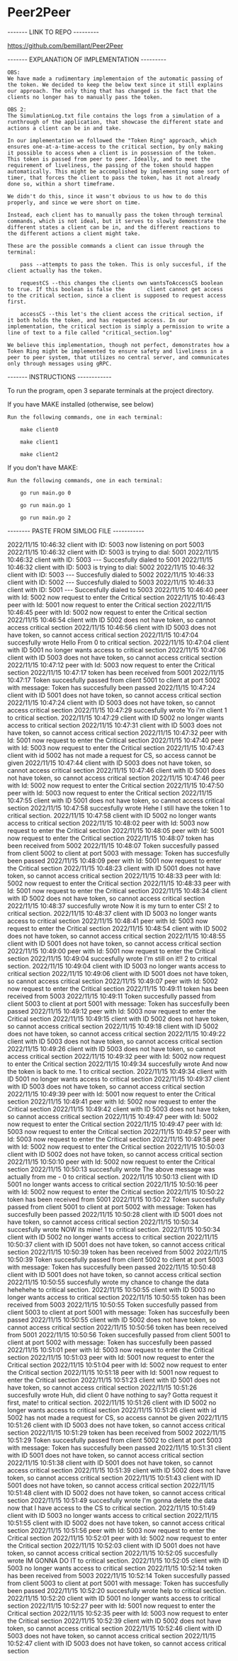# Peer2Peer

------- LINK TO REPO ---------

https://github.com/bemillant/Peer2Peer

------- EXPLANATION OF IMPLEMENTATION ---------

    OBS:
    We have made a rudimentary implementaion of the automatic passing of the token. We decided to keep the below text since it still explains our approach. The only thing that has changed is the fact that the clients no longer has to manually pass the token. 

    OBS 2: 
    The SimulationLog.txt file contains the logs from a simulation of a runthrough of the application, that showcase the different state and actions a client can be in and take.

    In our implementation we followed the "Token Ring" approach, which ensures one-at-a-time-access to the critical section, by only making it possible to access when a client is in possession of the token.
    This token is passed from peer to peer. Ideally, and to meet the requirement of liveliness, the passing of the token should happen automatically. This might be accomplished by implementing some sort of timer, that forces the client to pass the token, has it not already done so, within a short timeframe.

    We didn't do this, since it wasn't obvious to us how to do this properly, and since we were short on time.

    Instead, each client has to manually pass the token through terminal commands, which is not ideal, but it serves to slowly demonstrate the different states a client can be in, and the different reactions to the different actions a client might take.

    These are the possible commands a client can issue through the terminal:

        pass --attempts to pass the token. This is only succesful, if the client actually has the token.

        requestCS --this changes the clients own wantsToAccessCS boolean to true. If this boolean is false the       client cannot get access to the critical section, since a client is supposed to request access first.

        accessCS --this let's the client access the critical section, if it both holds the token, and has requested access. In our implementation, the critical section is simply a permission to write a line of text to a file called "critical_section.log"
    
    We believe this implementation, though not perfect, demonstrates how a Token Ring might be implemented to ensure safety and liveliness in a peer to peer system, that utilizes no central server, and communicates only through messages using gRPC.

------- INSTRUCTIONS ------------

To run the program, open 3 separate terminals at the project directory.

If you have MAKE installed (otherwise, see below)

    Run the following commands, one in each terminal:

        make client0

        make client1

        make client2

If you don't have MAKE:

    Run the following commands, one in each terminal:

        go run main.go 0

        go run main.go 1

        go run main.go 2
        
        
        
-------- PASTE FROM SIMLOG FILE -----------

2022/11/15 10:46:32 client with ID: 5003 now listening on port 5003
2022/11/15 10:46:32 client with ID: 5003 is trying to dial: 5001
2022/11/15 10:46:32 client with ID: 5003 --- Succesfully dialed to 5001
2022/11/15 10:46:32 client with ID: 5003 is trying to dial: 5002
2022/11/15 10:46:32 client with ID: 5003 --- Succesfully dialed to 5002
2022/11/15 10:46:33 client with ID: 5002 --- Succesfully dialed to 5003
2022/11/15 10:46:33 client with ID: 5001 --- Succesfully dialed to 5003
2022/11/15 10:46:40 peer with Id: 5002 now request to enter the Critical section 
2022/11/15 10:46:43 peer with Id: 5001 now request to enter the Critical section 
2022/11/15 10:46:45 peer with Id: 5002 now request to enter the Critical section 
2022/11/15 10:46:54 client with ID 5002 does not have token, so cannot access critical section
2022/11/15 10:46:56 client with ID 5003 does not have token, so cannot access critical section
2022/11/15 10:47:04 succesfully wrote Hello From 0
 to critical section.
2022/11/15 10:47:04 client with ID 5001 no longer wants access to critical section
2022/11/15 10:47:06 client with ID 5003 does not have token, so cannot access critical section
2022/11/15 10:47:12 peer with Id: 5003 now request to enter the Critical section 
2022/11/15 10:47:17 token has been received from 5001
2022/11/15 10:47:17 Token succesfully passed from client 5001 to client at port 5002 with message: Token has succesfully been passed
2022/11/15 10:47:24 client with ID 5001 does not have token, so cannot access critical section
2022/11/15 10:47:24 client with ID 5003 does not have token, so cannot access critical section
2022/11/15 10:47:29 succesfully wrote Yo i'm client 1
 to critical section.
2022/11/15 10:47:29 client with ID 5002 no longer wants access to critical section
2022/11/15 10:47:31 client with ID 5003 does not have token, so cannot access critical section
2022/11/15 10:47:32 peer with Id: 5001 now request to enter the Critical section 
2022/11/15 10:47:40 peer with Id: 5003 now request to enter the Critical section 
2022/11/15 10:47:43 client with id 5002 has not made a request for CS, so access cannot be given
2022/11/15 10:47:44 client with ID 5003 does not have token, so cannot access critical section
2022/11/15 10:47:46 client with ID 5001 does not have token, so cannot access critical section
2022/11/15 10:47:46 peer with Id: 5002 now request to enter the Critical section 
2022/11/15 10:47:50 peer with Id: 5003 now request to enter the Critical section 
2022/11/15 10:47:55 client with ID 5001 does not have token, so cannot access critical section
2022/11/15 10:47:58 succesfully wrote Hehe I still have the token 1
 to critical section.
2022/11/15 10:47:58 client with ID 5002 no longer wants access to critical section
2022/11/15 10:48:02 peer with Id: 5003 now request to enter the Critical section 
2022/11/15 10:48:05 peer with Id: 5001 now request to enter the Critical section 
2022/11/15 10:48:07 token has been received from 5002
2022/11/15 10:48:07 Token succesfully passed from client 5002 to client at port 5003 with message: Token has succesfully been passed
2022/11/15 10:48:09 peer with Id: 5001 now request to enter the Critical section 
2022/11/15 10:48:23 client with ID 5001 does not have token, so cannot access critical section
2022/11/15 10:48:33 peer with Id: 5002 now request to enter the Critical section 
2022/11/15 10:48:33 peer with Id: 5001 now request to enter the Critical section 
2022/11/15 10:48:34 client with ID 5002 does not have token, so cannot access critical section
2022/11/15 10:48:37 succesfully wrote Now it is my turn to enter CS! 2
 to critical section.
2022/11/15 10:48:37 client with ID 5003 no longer wants access to critical section
2022/11/15 10:48:41 peer with Id: 5003 now request to enter the Critical section 
2022/11/15 10:48:54 client with ID 5002 does not have token, so cannot access critical section
2022/11/15 10:48:55 client with ID 5001 does not have token, so cannot access critical section
2022/11/15 10:49:00 peer with Id: 5001 now request to enter the Critical section 
2022/11/15 10:49:04 succesfully wrote I'm still on it!! 2
 to critical section.
2022/11/15 10:49:04 client with ID 5003 no longer wants access to critical section
2022/11/15 10:49:06 client with ID 5001 does not have token, so cannot access critical section
2022/11/15 10:49:07 peer with Id: 5002 now request to enter the Critical section 
2022/11/15 10:49:11 token has been received from 5003
2022/11/15 10:49:11 Token succesfully passed from client 5003 to client at port 5001 with message: Token has succesfully been passed
2022/11/15 10:49:12 peer with Id: 5003 now request to enter the Critical section 
2022/11/15 10:49:15 client with ID 5002 does not have token, so cannot access critical section
2022/11/15 10:49:18 client with ID 5002 does not have token, so cannot access critical section
2022/11/15 10:49:22 client with ID 5003 does not have token, so cannot access critical section
2022/11/15 10:49:26 client with ID 5003 does not have token, so cannot access critical section
2022/11/15 10:49:32 peer with Id: 5002 now request to enter the Critical section 
2022/11/15 10:49:34 succesfully wrote And now the token is back to me. 1
 to critical section.
2022/11/15 10:49:34 client with ID 5001 no longer wants access to critical section
2022/11/15 10:49:37 client with ID 5003 does not have token, so cannot access critical section
2022/11/15 10:49:39 peer with Id: 5001 now request to enter the Critical section 
2022/11/15 10:49:41 peer with Id: 5002 now request to enter the Critical section 
2022/11/15 10:49:42 client with ID 5003 does not have token, so cannot access critical section
2022/11/15 10:49:47 peer with Id: 5002 now request to enter the Critical section 
2022/11/15 10:49:47 peer with Id: 5003 now request to enter the Critical section 
2022/11/15 10:49:57 peer with Id: 5003 now request to enter the Critical section 
2022/11/15 10:49:58 peer with Id: 5002 now request to enter the Critical section 
2022/11/15 10:50:03 client with ID 5002 does not have token, so cannot access critical section
2022/11/15 10:50:10 peer with Id: 5002 now request to enter the Critical section 
2022/11/15 10:50:13 succesfully wrote The above message was actually from me - 0
 to critical section.
2022/11/15 10:50:13 client with ID 5001 no longer wants access to critical section
2022/11/15 10:50:16 peer with Id: 5002 now request to enter the Critical section 
2022/11/15 10:50:22 token has been received from 5001
2022/11/15 10:50:22 Token succesfully passed from client 5001 to client at port 5002 with message: Token has succesfully been passed
2022/11/15 10:50:28 client with ID 5001 does not have token, so cannot access critical section
2022/11/15 10:50:34 succesfully wrote NOW its mine! 1
 to critical section.
2022/11/15 10:50:34 client with ID 5002 no longer wants access to critical section
2022/11/15 10:50:37 client with ID 5001 does not have token, so cannot access critical section
2022/11/15 10:50:39 token has been received from 5002
2022/11/15 10:50:39 Token succesfully passed from client 5002 to client at port 5003 with message: Token has succesfully been passed
2022/11/15 10:50:48 client with ID 5001 does not have token, so cannot access critical section
2022/11/15 10:50:55 succesfully wrote my chance to change the data hehehehe
 to critical section.
2022/11/15 10:50:55 client with ID 5003 no longer wants access to critical section
2022/11/15 10:50:55 token has been received from 5003
2022/11/15 10:50:55 Token succesfully passed from client 5003 to client at port 5001 with message: Token has succesfully been passed
2022/11/15 10:50:55 client with ID 5002 does not have token, so cannot access critical section
2022/11/15 10:50:56 token has been received from 5001
2022/11/15 10:50:56 Token succesfully passed from client 5001 to client at port 5002 with message: Token has succesfully been passed
2022/11/15 10:51:01 peer with Id: 5003 now request to enter the Critical section 
2022/11/15 10:51:03 peer with Id: 5001 now request to enter the Critical section 
2022/11/15 10:51:04 peer with Id: 5002 now request to enter the Critical section 
2022/11/15 10:51:18 peer with Id: 5001 now request to enter the Critical section 
2022/11/15 10:51:23 client with ID 5001 does not have token, so cannot access critical section
2022/11/15 10:51:26 succesfully wrote Huh, did client 0 have nothing to say? Gotta request it first, mate!
 to critical section.
2022/11/15 10:51:26 client with ID 5002 no longer wants access to critical section
2022/11/15 10:51:26 client with id 5002 has not made a request for CS, so access cannot be given
2022/11/15 10:51:26 client with ID 5003 does not have token, so cannot access critical section
2022/11/15 10:51:29 token has been received from 5002
2022/11/15 10:51:29 Token succesfully passed from client 5002 to client at port 5003 with message: Token has succesfully been passed
2022/11/15 10:51:31 client with ID 5001 does not have token, so cannot access critical section
2022/11/15 10:51:38 client with ID 5001 does not have token, so cannot access critical section
2022/11/15 10:51:39 client with ID 5002 does not have token, so cannot access critical section
2022/11/15 10:51:43 client with ID 5001 does not have token, so cannot access critical section
2022/11/15 10:51:48 client with ID 5002 does not have token, so cannot access critical section
2022/11/15 10:51:49 succesfully wrote I'm gonna delete the data now that I have access to the CS
 to critical section.
2022/11/15 10:51:49 client with ID 5003 no longer wants access to critical section
2022/11/15 10:51:55 client with ID 5002 does not have token, so cannot access critical section
2022/11/15 10:51:56 peer with Id: 5003 now request to enter the Critical section 
2022/11/15 10:52:01 peer with Id: 5002 now request to enter the Critical section 
2022/11/15 10:52:03 client with ID 5001 does not have token, so cannot access critical section
2022/11/15 10:52:05 succesfully wrote IM GONNA DO IT
 to critical section.
2022/11/15 10:52:05 client with ID 5003 no longer wants access to critical section
2022/11/15 10:52:14 token has been received from 5003
2022/11/15 10:52:14 Token succesfully passed from client 5003 to client at port 5001 with message: Token has succesfully been passed
2022/11/15 10:52:20 succesfully wrote help
 to critical section.
2022/11/15 10:52:20 client with ID 5001 no longer wants access to critical section
2022/11/15 10:52:27 peer with Id: 5001 now request to enter the Critical section 
2022/11/15 10:52:35 peer with Id: 5003 now request to enter the Critical section 
2022/11/15 10:52:39 client with ID 5002 does not have token, so cannot access critical section
2022/11/15 10:52:46 client with ID 5003 does not have token, so cannot access critical section
2022/11/15 10:52:47 client with ID 5003 does not have token, so cannot access critical section

